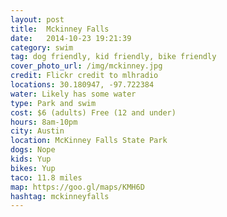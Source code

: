 ```yaml
---
layout: post
title:  Mckinney Falls
date:   2014-10-23 19:21:39
category: swim
tag: dog friendly, kid friendly, bike friendly
cover_photo_url: /img/mckinney.jpg
credit: Flickr credit to mlhradio
locations: 30.180947, -97.722384
water: Likely has some water
type: Park and swim 
cost: $6 (adults) Free (12 and under)
hours: 8am-10pm
city: Austin
location: McKinney Falls State Park
dogs: Nope
kids: Yup
bikes: Yup
taco: 11.8 miles
map: https://goo.gl/maps/KMH6D
hashtag: mckinneyfalls
---
```



